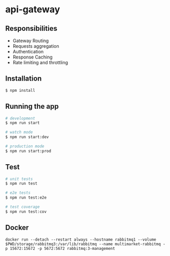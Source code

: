 # api-gateway
## Responsibilities
- Gateway Routing
- Requests aggregation
- Authentication
- Response Caching
- Rate limiting and throttling

## Installation

```bash
$ npm install
```

## Running the app

```bash
# development
$ npm run start

# watch mode
$ npm run start:dev

# production mode
$ npm run start:prod
```

## Test

```bash
# unit tests
$ npm run test

# e2e tests
$ npm run test:e2e

# test coverage
$ npm run test:cov
```

## Docker
```
docker run --detach --restart always --hostname rabbitmq1 --volume $PWD/storage/rabbitmq3:/var/lib/rabbitmq --name multimarket-rabbitmq -p 15672:15672 -p 5672:5672 rabbitmq:3-management
```